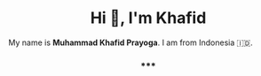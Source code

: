 <h1 align="center">Hi 👋, I'm Khafid</h1>  


My name is **Muhammad Khafid Prayoga**. I am from Indonesia 🇮🇩.  
<h3 align="center">***</h3>   
